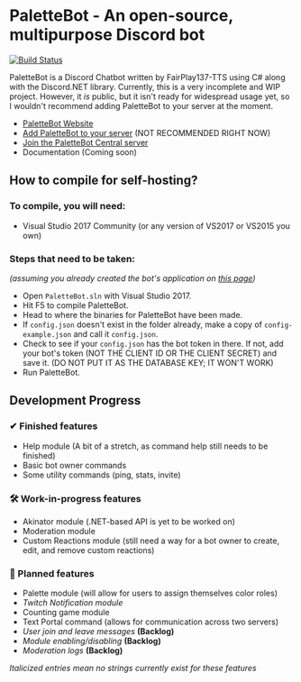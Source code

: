 # PaletteBot - An open-source, multipurpose Discord bot
[![Build Status](https://travis-ci.org/FairPlay137/Discord-PaletteBot.svg?branch=master)](https://travis-ci.org/FairPlay137/Discord-PaletteBot)

PaletteBot is a Discord Chatbot written by FairPlay137-TTS using C# along with the Discord.NET library. Currently, this is a very incomplete and WIP project. However, it *is* public, but it isn't ready for widespread usage yet, so I wouldn't recommend adding PaletteBot to your server at the moment.

* [PaletteBot Website](https://fairplay137.github.io/PaletteBot-Webpage/)
* [Add PaletteBot to your server](https://discordapp.com/oauth2/authorize?client_id=385963697631395840&permissions=8&scope=bot) (NOT RECOMMENDED RIGHT NOW)
* [Join the PaletteBot Central server](https://discord.gg/dach9vB)
* Documentation (Coming soon)

## How to compile for self-hosting?

### To compile, you will need:
* Visual Studio 2017 Community (or any version of VS2017 or VS2015 you own)

### Steps that need to be taken:
*(assuming you already created the bot's application on [this page](https://discordapp.com/developers/applications/me))*
* Open `PaletteBot.sln` with Visual Studio 2017.
* Hit F5 to compile PaletteBot.
* Head to where the binaries for PaletteBot have been made.
* If `config.json` doesn't exist in the folder already, make a copy of `config-example.json` and call it `config.json`.
* Check to see if your `config.json` has the bot token in there. If not, add your bot's token (NOT THE CLIENT ID OR THE CLIENT SECRET) and save it. (DO NOT PUT IT AS THE DATABASE KEY; IT WON'T WORK)
* Run PaletteBot.

## Development Progress
### ✔ Finished features
* Help module (A bit of a stretch, as command help still needs to be finished)
* Basic bot owner commands
* Some utility commands (ping, stats, invite)
### 🛠 Work-in-progress features
* Akinator module (.NET-based API is yet to be worked on)
* Moderation module
* Custom Reactions module (still need a way for a bot owner to create, edit, and remove custom reactions)
### 💭 Planned features
* Palette module (will allow for users to assign themselves color roles)
* *Twitch Notification module*
* Counting game module
* Text Portal command (allows for communication across two servers)
* *User join and leave messages* **(Backlog)**
* *Module enabling/disabling* **(Backlog)**
* *Moderation logs* **(Backlog)**

*Italicized entries mean no strings currently exist for these features*

